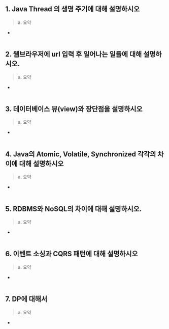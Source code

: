 ## 1. Java Thread 의 생명 주기에 대해 설명하시오

> a. 요약
-
```

```

## 2. 웹브라우저에 url 입력 후 일어나는 일들에 대해 설명하시오.

> a. 요약
-
```

```


## 3. 데이터베이스 뷰(view)와 장단점을 설명하시오

> a. 요약
-
```

```

## 4. Java의 Atomic, Volatile, Synchronized 각각의 차이에 대해 설명하시오

> a. 요약
-
```

```

## 5. RDBMS와 NoSQL의 차이에 대해 설명하시오.

> a. 요약
-
```

```

## 6. 이벤트 소싱과 CQRS 패턴에 대해 설명하시오

> a. 요약
-
```

```

## 7. DP에 대해서

> a. 요약
-
```

```


